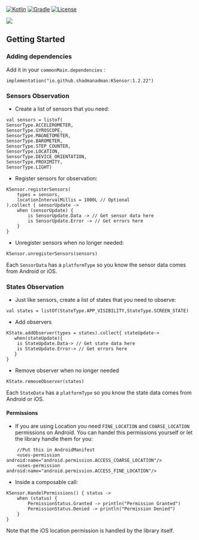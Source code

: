 [![Kotlin](https://img.shields.io/badge/Kotlin-2.1.20-blue.svg?style=flat-square&logo=kotlin)](https://kotlinlang.org/)
[![Gradle](https://img.shields.io/badge/Gradle-8.x-green.svg?style=flat-square&logo=gradle)](https://gradle.org/)
[![License](https://img.shields.io/badge/License-Apache_2.0-blue.svg)](https://opensource.org/licenses/Apache-2.0)

![](KSensor.jpg)

<!-- GETTING STARTED -->
## Getting Started
### Adding dependencies
Add it in your `commonMain.dependencies` :

  ```
  implementation("io.github.shadmanadman:KSensor:1.2.22")
  ```

### Sensors Observation
- Create a list of sensors that you need:

```
val sensors = listof(
SensorType.ACCELEROMETER,
SensorType.GYROSCOPE,
SensorType.MAGNETOMETER,
SensorType.BAROMETER,
SensorType.STEP_COUNTER,
SensorType.LOCATION,
SensorType.DEVICE_ORIENTATION,
SensorType.PROXIMITY,
SensorType.LIGHT)
```
- Register sensors for observation:

```
KSensor.registerSensors(
    types = sensors,
    locationIntervalMillis = 1000L // Optional
).collect { sensorUpdate ->
    when (sensorUpdate) {
        is SensorUpdate.Data -> // Get sensor data here
        is SensorUpdate.Error -> // Get errors here
    }
}
```
- Unregister sensors when no longer needed:

```
KSensor.unregisterSensors(sensors)
```

Each `SensorData` has a `platformType` so you know the sensor data comes from Android or iOS.


### States Observation
- Just like sensors, create a list of states that you need to observe:

```
val states = listOf(StateType.APP_VISIBILITY,StateType.SCREEN_STATE)
```
- Add observers

```
KState.addObserver(types = states).collect{ stateUpdate->
   when(stateUpdate){
	is StateUpdate.Data-> // Get state data here
	is StateUpdate.Error-> // Get errors here
   }
}
```
- Remove observer when no longer needed

```
KState.removeObserver(states)
```

Each `StateData` has a `platformType` so you know the state data comes from Android or iOS.


#### Permissions
- If you are using Location you need `FINE_LOCATION` and `COARSE_LOCATION` permissions on Android. You can handel this permissions yourself or let the library handle them for you:
```
    //Put this in AndroidManifest
    <uses-permission android:name="android.permission.ACCESS_COARSE_LOCATION"/>
    <uses-permission android:name="android.permission.ACCESS_FINE_LOCATION"/>
```
- Inside a composable call:
```
KSensor.HandelPermissions() { status ->
    when (status) {
        PermissionStatus.Granted -> println("Permission Granted")
        PermissionStatus.Denied -> println("Permission Denied")
    }
}
```
Note that the iOS location permission is handled by the library itself.



